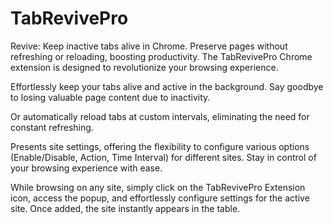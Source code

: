 # TabRevivePro

Revive: Keep inactive tabs alive in Chrome. Preserve pages without refreshing or reloading, boosting productivity.
The TabRevivePro Chrome extension is designed to revolutionize your browsing experience.

Effortlessly keep your tabs alive and active in the background. Say goodbye to losing valuable page content due to inactivity. 

Or automatically reload tabs at custom intervals, eliminating the need for constant refreshing.

Presents site settings, offering the flexibility to configure various options (Enable/Disable, Action, Time Interval) for different sites. 
Stay in control of your browsing experience with ease.


While browsing on any site, simply click on the TabRevivePro Extension icon, access the popup, and effortlessly configure settings for the active site. Once added, the site instantly appears in the table.
